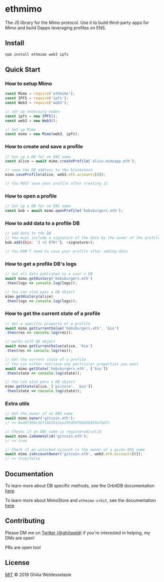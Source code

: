 # ethmimo
The JS library for the Mimo protocol. Use it to build third-party apps for Mimo and build Dapps leveraging profiles on ENS.

## Install
```sh
npm install ethmimo web3 ipfs
```

## Quick Start

### How to setup Mimo
```js
const Mimo = require('ethmimo');
const IPFS = require('ipfs');
const Web3 = require('web3');

// set up necessary nodes
const ipfs = new IPFS();
const web3 = new Web3();

// Set up Mimo
const mimo = new Mimo(web3, ipfs);
```

### How to create and save a profile
```js
// Set up a DB for an ENS name
const alice = await mimo.createProfile('alice.mimoapp.eth');

// save the DB address to the blockchain
mimo.saveProfile(alice, web3.eth.accounts[0]);

// You MUST save your profile after creating it
```

### How to open a profile
```js
// Set up a DB for an ENS name
const bob = await mimo.openProfile('bobsburgers.eth');
```

### How to add data to a profile DB
```js
// add data to the DB
// You must include a signature of the data by the owner of the profile
bob.add({bio: 'I <3 ETH!'}, <signature>);

// You DON'T need to save your profile after adding data
```

### How to get a profile DB's logs
```js
// Get all data published to a user's DB
await mimo.getHistory('bobsburgers.eth')
.then(logs => console.log(logs));

// You can also pass a DB object
mimo.getHistory(alice)
.then(logs => console.log(logs));
```

### How to get the current state of a profile
```js
// Get a specific property of a profile
await mimo.getCurrentValue('bobsburgers.eth', 'bio')
.then(res => console.log(res));

// works with DB object
await mimo.getCurrentValue(alice, 'bio')
.then(res => console.log(res));

// Get the current state of a profile
// You can either retrieve any particular properties you want
await mimo.getState('bobsburgers.eth', ['bio'])
.then(state => console.log(state));

// You can also pass a DB object
mimo.getState(alice, ['picture', 'bio'])
.then(state => console.log(state));
```

### Extra utils
```js
// Get the owner of an ENS name
await mimo.owner('gitcoin.eth');
// >> 0xddf369c3bf18b1b12ea295d597b943b955ef4671

// Checks if an ENS name is registered/valid
await mimo.isNameValid('gitcoin.eth');
// >> true

// Check if an unlocked account is the owner of a given ENS name
await mimo.isAccountOwner('gitcoin.eth', web3.eth.accounts[0]);
// >> true/false
```

## Documentation

To learn more about DB specific methods, see the OrbitDB documentation [here](https://github.com/orbitdb/orbit-db).

To learn more about MimoStore and `ethmimo-orbit`, see the documentation [here](https://github.com/ethmimo/mimo-orbit).

## Contributing
Please DM me on [Twitter (@ghiliweld)](https://twitter.com/ghiliweld) if you're interested in helping, my DMs are open!

PRs are open too!

## License

[MIT](LICENSE) © 2018 Ghilia Weldesselasie
